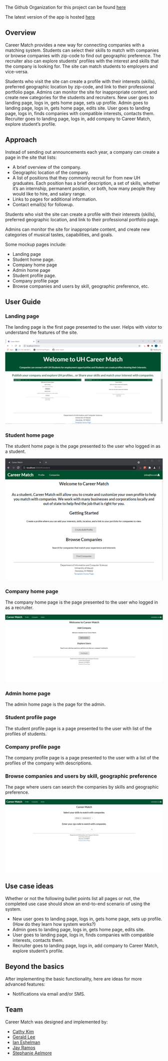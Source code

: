 The Github Organization for this project can be found [here](https://github.com/career-match/)

The latest version of the app is hosted [here](http://connectiveunconscious.com:3000)

## Overview 

Career Match provides a new way for connecting companies with a matching system. Students can select their skills to match with companies or browse companies with zip-code to find out geographic preference. The recruiter also can explore students’ profiles with the interest and skills that the company is looking for. The site can match students to employers and vice-versa.

Students who visit the site can create a profile with their interests (skills), preferred geographic location by zip-code, and link to their professional portfolio page. Admins can monitor the site for inappropriate content, and create new categories for the students and recruiters.
New user goes to landing page, logs in, gets home page, sets up profile.
Admin goes to landing page, logs in, gets home page, edits site.
User goes to landing page, logs in, finds companies with compatible interests, contacts them.
Recruiter goes to landing page, logs in, add company to Career Match, explore student’s profile.

## Approach
Instead of sending out announcements each year, a company can create a page in the site that lists:  

- A brief overview of the company.
- Geographic location of the company.
- A list of positions that they commonly recruit for from new UH graduates. Each position has a brief description, a set of skills, whether it’s an internship, permanent position, or both, how many people they would like to hire, and salary range.
- Links to pages for additional information.
- Contact email(s) for followup.

Students who visit the site can create a profile with their interests (skills), preferred geographic location, and link to their professional portfolio page.  

Admins can monitor the site for inappropriate content, and create new categories of musical tastes, capabilities, and goals.  

Some mockup pages include:

- Landing page
- Student home page.
- Company home page
- Admin home page
- Student profile page.
- Company profile page
- Browse companies and users by skill, geographic preference, etc.

## User Guide


### Landing page
The landing page is the first page presented to the user. Helps with vistor to understand the features of the site.

<img src="doc/landingMockup.png">

### Student home page
The student home page is the page presented to the user who logged in as a student.

<img src="doc/studentpage.png">

### Company home page
The company home page is the page presented to the user who logged in as a recruiter.

<img src="doc/companyhomepage.png">

### Admin home page
The admin home page is the page for the admin.

### Student profile page
The student profile page is a page presented to the user with list of the profiles of students.

### Company profile page
The company profile page is a page presented to the user with a list of the profiles of the company with descriptions.

### Browse companies and users by skill, geographic preference
The page where users can search the companies by skills and geographic preference.

<img src="doc/searchpage.png">


## Use case ideas
Whether or not the following bullet points list all pages or not, the completed use case should show an end-to-end scenario of using the system.

- New user goes to landing page, logs in, gets home page, sets up profile. (How do they learn how system works?)
- Admin goes to landing page, logs in, gets home page, edits site.
- User goes to landing page, logs in, finds companies with compatible interests, contacts them.
- Recruiter goes to landing page, logs in, add company to Career Match, explore student’s profile.

## Beyond the basics
After implementing the basic functionality, here are ideas for more advanced features:

- Notifications via email and/or SMS.

## Team
Career Match was designed and implemented by:
- [Cathy Kim](https://github.com/cathy-kim95)
- [Gerald Lee](https://github.com/glee25)
- [Ian Eshelman](https://github.com/IanEshelman)
- [Jay Ramos](https://github.com/ramosJay)
- [Stephanie Aelmore](https://github.com/believeinlain)
